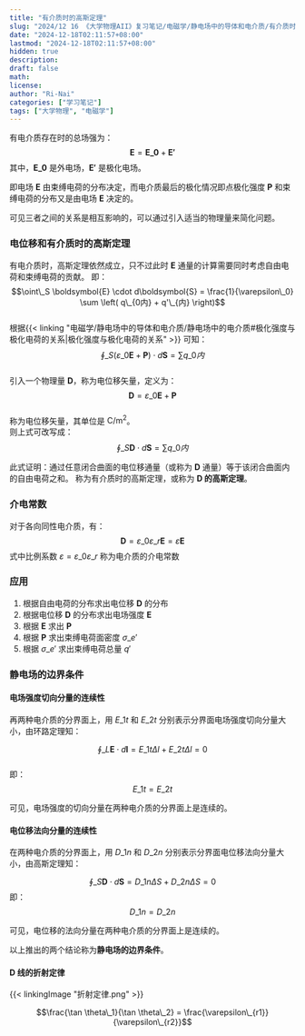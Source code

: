 ```yaml
---
title: "有介质时的高斯定理"
slug: "2024/12 16 《大学物理AII》复习笔记/电磁学/静电场中的导体和电介质/有介质时的高斯定理"
date: "2024-12-18T02:11:57+08:00"
lastmod: "2024-12-18T02:11:57+08:00"
hidden: true
description:
draft: false
math:
license:
author: "Ri-Nai"
categories: ["学习笔记"]
tags: ["大学物理", "电磁学"]
---
```

有电介质存在时的总场强为：
$$\boldsymbol{E}=\boldsymbol{E\_0}+\boldsymbol{E'}$$
其中，$\boldsymbol{E\_0}$ 是外电场，$\boldsymbol{E'}$ 是极化电场。

即电场 $\boldsymbol{E}$ 由束缚电荷的分布决定，而电介质最后的极化情况即点极化强度 $\boldsymbol{P}$ 和束缚电荷的分布又是由电场 $\boldsymbol{E}$ 决定的。

可见三者之间的关系是相互影响的，可以通过引入适当的物理量来简化问题。

### 电位移和有介质时的高斯定理
有电介质时，高斯定理依然成立，只不过此时 $\boldsymbol{E}$ 通量的计算需要同时考虑自由电荷和束缚电荷的贡献。
即：  
$$\oint\_S \boldsymbol{E} \cdot d\boldsymbol{S} = \frac{1}{\varepsilon\_0} \sum \left( q\_{0内} + q'\_{内} \right)$$  
根据{{< linking "电磁学/静电场中的导体和电介质/静电场中的电介质#极化强度与极化电荷的关系|极化强度与极化电荷的关系" >}}
可知：
$$\oint\_S (\varepsilon\_0 \boldsymbol{E} + \boldsymbol{P}) \cdot d\boldsymbol{S} = \sum q\_{0内}$$  
引入一个物理量 $\boldsymbol{D}$，称为电位移矢量，定义为： 
$$\boldsymbol{D} = \varepsilon\_0 \boldsymbol{E} + \boldsymbol{P}$$  
称为电位移矢量，其单位是 $\mathrm{C/m^2}$。  
则上式可改写成：  
$$\oint\_S \boldsymbol{D} \cdot d\boldsymbol{S} = \sum q\_{0内}$$  

此式证明：通过任意闭合曲面的电位移通量（或称为 $\boldsymbol{D}$ 通量）等于该闭合曲面内的自由电荷之和。
称为有介质时的高斯定理，或称为 **$\boldsymbol{D}$ 的高斯定理**。

### 介电常数
对于各向同性电介质，有：
$$\boldsymbol{D} = \varepsilon\_0 \varepsilon\_r \boldsymbol{E} = \varepsilon \boldsymbol{E}$$ 
式中比例系数 $\varepsilon = \varepsilon\_0 \varepsilon\_r$ 称为电介质的介电常数

### 应用
1. 根据自由电荷的分布求出电位移 $\boldsymbol{D}$ 的分布
2. 根据电位移 $\boldsymbol{D}$ 的分布求出电场强度 $\boldsymbol{E}$
3. 根据 $\boldsymbol{E}$ 求出 $\boldsymbol{P}$
4. 根据 $\boldsymbol{P}$ 求出束缚电荷面密度 $\sigma\_e'$
5. 根据 $\sigma\_e'$ 求出束缚电荷总量 $q'$

### 静电场的边界条件 

#### 电场强度切向分量的连续性
再两种电介质的分界面上，用 $E\_{1t}$ 和 $E\_{2t}$ 分别表示分界面电场强度切向分量大小，由环路定理知：

$$\oint\_L \boldsymbol{E} \cdot d\boldsymbol{l} = E\_{1t} \Delta l + E\_{2t} \Delta l = 0$$  
即：
$$E\_{1t} = E\_{2t}$$

可见，电场强度的切向分量在两种电介质的分界面上是连续的。

#### 电位移法向分量的连续性
在两种电介质的分界面上，用 $D\_{1n}$ 和 $D\_{2n}$ 分别表示分界面电位移法向分量大小，由高斯定理知：

$$\oint\_S \boldsymbol{D} \cdot d\boldsymbol{S} = D\_{1n} \Delta S + D\_{2n} \Delta S = 0$$
即：
$$D\_{1n} = D\_{2n}$$

可见，电位移的法向分量在两种电介质的分界面上是连续的。

以上推出的两个结论称为**静电场的边界条件**。

#### $\boldsymbol{D}$ 线的折射定律

{{< linkingImage "折射定律.png" >}}

$$\frac{\tan \theta\_1}{\tan \theta\_2} = \frac{\varepsilon\_{r1}}{\varepsilon\_{r2}}$$
